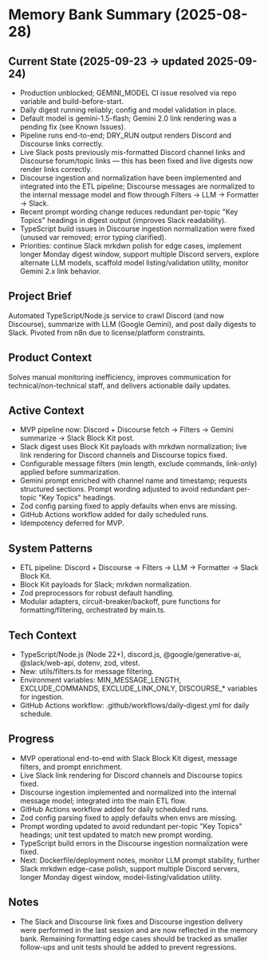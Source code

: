 # Memory Bank Summary (2025-08-28)

## Current State (2025-09-23 -> updated 2025-09-24)
- Production unblocked; GEMINI_MODEL CI issue resolved via repo variable and build-before-start.
- Daily digest running reliably; config and model validation in place.
- Default model is gemini-1.5-flash; Gemini 2.0 link rendering was a pending fix (see Known Issues).
- Pipeline runs end-to-end; DRY_RUN output renders Discord and Discourse links correctly.
- Live Slack posts previously mis-formatted Discord channel links and Discourse forum/topic links — this has been fixed and live digests now render links correctly.
- Discourse ingestion and normalization have been implemented and integrated into the ETL pipeline; Discourse messages are normalized to the internal message model and flow through Filters → LLM → Formatter → Slack.
- Recent prompt wording change reduces redundant per-topic "Key Topics" headings in digest output (improves Slack readability).
- TypeScript build issues in Discourse ingestion normalization were fixed (unused var removed; error typing clarified).
- Priorities: continue Slack mrkdwn polish for edge cases, implement longer Monday digest window, support multiple Discord servers, explore alternate LLM models, scaffold model listing/validation utility, monitor Gemini 2.x link behavior.

## Project Brief
Automated TypeScript/Node.js service to crawl Discord (and now Discourse), summarize with LLM (Google Gemini), and post daily digests to Slack. Pivoted from n8n due to license/platform constraints.

## Product Context
Solves manual monitoring inefficiency, improves communication for technical/non-technical staff, and delivers actionable daily updates.

## Active Context
- MVP pipeline now: Discord + Discourse fetch → Filters → Gemini summarize → Slack Block Kit post.
- Slack digest uses Block Kit payloads with mrkdwn normalization; live link rendering for Discord channels and Discourse topics fixed.
- Configurable message filters (min length, exclude commands, link-only) applied before summarization.
- Gemini prompt enriched with channel name and timestamp; requests structured sections. Prompt wording adjusted to avoid redundant per-topic "Key Topics" headings.
- Zod config parsing fixed to apply defaults when envs are missing.
- GitHub Actions workflow added for daily scheduled runs.
- Idempotency deferred for MVP.

## System Patterns
- ETL pipeline: Discord + Discourse → Filters → LLM → Formatter → Slack Block Kit.
- Block Kit payloads for Slack; mrkdwn normalization.
- Zod preprocessors for robust default handling.
- Modular adapters, circuit-breaker/backoff, pure functions for formatting/filtering, orchestrated by main.ts.

## Tech Context
- TypeScript/Node.js (Node 22+), discord.js, @google/generative-ai, @slack/web-api, dotenv, zod, vitest.
- New: utils/filters.ts for message filtering.
- Environment variables: MIN_MESSAGE_LENGTH, EXCLUDE_COMMANDS, EXCLUDE_LINK_ONLY, DISCOURSE_* variables for ingestion.
- GitHub Actions workflow: .github/workflows/daily-digest.yml for daily schedule.

## Progress
- MVP operational end-to-end with Slack Block Kit digest, message filters, and prompt enrichment.
- Live Slack link rendering for Discord channels and Discourse topics fixed.
- Discourse ingestion implemented and normalized into the internal message model; integrated into the main ETL flow.
- GitHub Actions workflow added for daily scheduled runs.
- Zod config parsing fixed to apply defaults when envs are missing.
- Prompt wording updated to avoid redundant per-topic "Key Topics" headings; unit test updated to match new prompt wording.
- TypeScript build errors in the Discourse ingestion normalization were fixed.
- Next: Dockerfile/deployment notes, monitor LLM prompt stability, further Slack mrkdwn edge-case polish, support multiple Discord servers, longer Monday digest window, model-listing/validation utility.

## Notes
- The Slack and Discourse link fixes and Discourse ingestion delivery were performed in the last session and are now reflected in the memory bank. Remaining formatting edge cases should be tracked as smaller follow-ups and unit tests should be added to prevent regressions.
